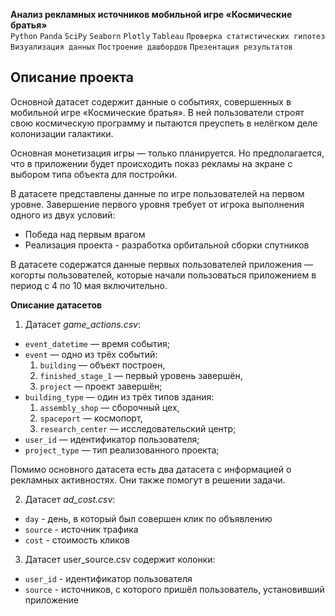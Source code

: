 **Анализ рекламных источников мобильной игре «Космические братья»**   
`Python` `Panda` `SciPy` `Seaborn` `Plotly` `Tableau` `Проверка статистических гипотез` `Визуализация данных` `Построение дашбордов` `Презентация результатов`   

## Описание проекта          
Основной датасет содержит данные о событиях, совершенных в мобильной игре «Космические братья». В ней пользователи строят свою космическую программу и пытаются преуспеть в нелёгком деле колонизации галактики.   
    
Основная монетизация игры — только планируется. Но предполагается, что в приложении будет происходить показ рекламы на экране с выбором типа объекта для постройки.    
    
В датасете представлены данные по игре пользователей на первом уровне. Завершение первого уровня требует от игрока выполнения одного из двух условий:   
* Победа над первым врагом   
* Реализация проекта - разработка орбитальной сборки спутников   
   
В датасете содержатся данные первых пользователей приложения — когорты пользователей, которые начали пользоваться приложением в период с 4 по 10 мая включительно.   
   
**Описание датасетов**    
1. Датасет *game_actions.csv*:

- `event_datetime` — время события;
- `event` — одно из трёх событий:
    1. `building` — объект построен,
    2. `finished_stage_1` — первый уровень завершён,
    3. `project` — проект завершён;
- `building_type` — один из трёх типов здания:
    1. `assembly_shop` — сборочный цех,
    2. `spaceport` — космопорт,
    3. `research_center` — исследовательский центр;
- `user_id` — идентификатор пользователя;
- `project_type` — тип реализованного проекта;

Помимо основного датасета есть два датасета с информацией о рекламных активностях. Они также помогут в решении задачи.

2. Датасет *ad_cost.csv*:

- `day` - день, в который был совершен клик по объявлению
- `source` - источник трафика
- `cost` - стоимость кликов

3. Датасет user_source.csv содержит колонки:

- `user_id` - идентификатор пользователя
- `source` - источников, с которого пришёл пользователь, установивший приложение
